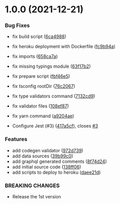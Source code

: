 # 1.0.0 (2021-12-21)


### Bug Fixes

* fix build script ([6ca4988](https://github.com/phatnguyenuit/itask-server/commit/6ca49888c14ec973b5fc007a1f89296ec4f24207))
* fix heroku deployment with Dockerfile ([fc9b94a](https://github.com/phatnguyenuit/itask-server/commit/fc9b94abba176b5f940e254556bd955e582d1c40))
* fix imports ([658ca7a](https://github.com/phatnguyenuit/itask-server/commit/658ca7aac98dba52c577259ceb015bd8609e9ea9))
* fix missing typings module ([63f17b2](https://github.com/phatnguyenuit/itask-server/commit/63f17b26c19875f43729571da3b2962e2eb5481d))
* fix prepare script ([fbf46e5](https://github.com/phatnguyenuit/itask-server/commit/fbf46e5ab754e41834f778a4394a3dfccf37bfb0))
* fix tsconfig rootDir ([76c2067](https://github.com/phatnguyenuit/itask-server/commit/76c206774f837a90f16f3109af30b106a04789a0))
* fix type validators command ([7132cd9](https://github.com/phatnguyenuit/itask-server/commit/7132cd9165fe2759adff7969f39514dac6c849f5))
* fix validator files ([108ef87](https://github.com/phatnguyenuit/itask-server/commit/108ef87f4536ec50b480328e3103ce61f7fb3425))
* fix yarn command ([a9204ae](https://github.com/phatnguyenuit/itask-server/commit/a9204ae0f02e34cddf100a5163d81cc2321cfaa0))


* Configure Jest (#3) ([417a5cf](https://github.com/phatnguyenuit/itask-server/commit/417a5cfec63481824068f591a67bccc2e0ff2082)), closes [#3](https://github.com/phatnguyenuit/itask-server/issues/3)


### Features

* add codegen validator ([972d739](https://github.com/phatnguyenuit/itask-server/commit/972d73930e7ed74167e30ae8f312e88dff899193))
* add data sources ([39b99c0](https://github.com/phatnguyenuit/itask-server/commit/39b99c061a988a498cb1b8faaa455bc518131972))
* add graphql generated comments ([8f74d24](https://github.com/phatnguyenuit/itask-server/commit/8f74d24501887a7ff7884d23947a4e0367939f33))
* add initial source code ([138ff06](https://github.com/phatnguyenuit/itask-server/commit/138ff06b8c0e39e2d4fba8d574d18b085631476c))
* add scripts to deploy to heroku ([daee21d](https://github.com/phatnguyenuit/itask-server/commit/daee21da3b4d74e2179ba0127e11b79df151bc63))


### BREAKING CHANGES

* Release the 1st version

